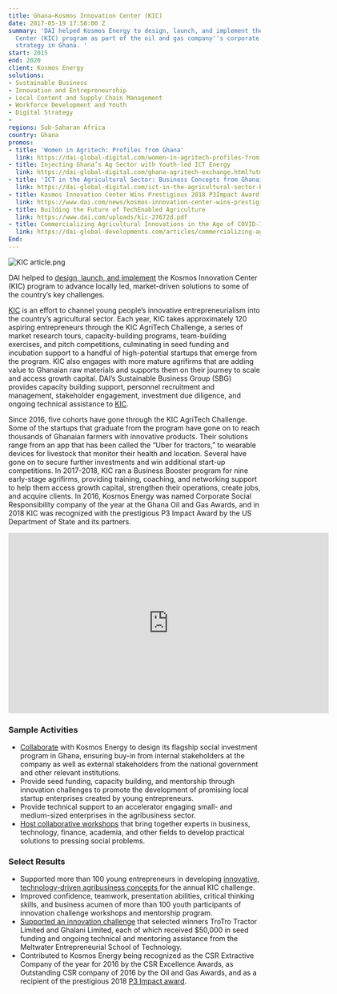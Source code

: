 ```yaml
---
title: Ghana—Kosmos Innovation Center (KIC)
date: 2017-05-19 17:58:00 Z
summary: 'DAI helped Kosmos Energy to design, launch, and implement the Kosmos Innovation
  Center (KIC) program as part of the oil and gas company''s corporate social investment
  strategy in Ghana. '
start: 2015
end: 2020
client: Kosmos Energy
solutions:
- Sustainable Business
- Innovation and Entrepreneurship
- Local Content and Supply Chain Management
- Workforce Development and Youth
- Digital Strategy
- 
regions: Sub-Saharan Africa
country: Ghana
promos:
- title: 'Women in Agritech: Profiles from Ghana'
  link: https://dai-global-digital.com/women-in-agritech-profiles-from-ghana.html?utm_source=daidotcom
- title: Injecting Ghana’s Ag Sector with Youth-led ICT Energy
  link: https://dai-global-digital.com/ghana-agritech-exchange.html?utm_source=daidotcom
- title: 'ICT in the Agricultural Sector: Business Concepts from Ghanaian Youth'
  link: https://dai-global-digital.com/ict-in-the-agricultural-sector-business-concepts-from-ghanaian-youth.html?utm_source=daidotcom
- title: Kosmos Innovation Center Wins Prestigious 2018 P3Impact Award
  link: https://www.dai.com/news/kosmos-innovation-center-wins-prestigious-2018-p3-impact-award
- title: Building the Future of TechEnabled Agriculture
  link: https://www.dai.com/uploads/kic-27672d.pdf
- title: Commercializing Agricultural Innovations in the Age of COVID-19
  link: https://dai-global-developments.com/articles/commercializing-agricultural-innovations-in-the-age-of-covid-19
End: 
---
```


![KIC article.png](/uploads/KIC%20article.png)

DAI helped to [design, launch, and implement](https://www.dai.com/news/kosmos-energy-launches-groundbreaking-social-investment-initiative-ghana) the Kosmos Innovation Center (KIC) program to advance locally led, market-driven solutions to some of the country’s key challenges.

[KIC](http://www.kosmosinnovationcenter.com/) is an effort to channel young people’s innovative entrepreneurialism into the country’s agricultural sector. Each year, KIC takes approximately 120 aspiring entrepreneurs through the KIC AgriTech Challenge, a series of market research tours, capacity-building programs, team-building exercises, and pitch competitions, culminating in seed funding and incubation support to a handful of high-potential startups that emerge from the program. KIC also engages with more mature agrifirms that are adding value to Ghanaian raw materials and supports them on their journey to scale and access growth capital. DAI’s Sustainable Business Group (SBG) provides capacity building support, personnel recruitment and management, stakeholder engagement, investment due diligence, and ongoing technical assistance to [KIC](https://thebftonline.com/2018/features/kosmos-energy-agrics-new-ally/). 

Since 2016, five cohorts have gone through the KIC AgriTech Challenge. Some of the startups that graduate from the program have gone on to reach thousands of Ghanaian farmers with innovative products. Their solutions range from an app that has been called the “Uber for tractors,” to wearable devices for livestock that monitor their health and location. Several have gone on to secure further investments and win additional start-up competitions. In 2017-2018, KIC ran a Business Booster program for nine early-stage agrifirms, providing training, coaching, and networking support to help them access growth capital, strengthen their operations, create jobs, and acquire clients. In 2016, Kosmos Energy was named Corporate Social Responsibility company of the year at the Ghana Oil and Gas Awards, and in 2018 KIC was recognized with the prestigious P3 Impact Award by the US Department of State and its partners. 

<iframe src="https://player.vimeo.com/video/210303653" width="640" height="360" frameborder="0" webkitallowfullscreen mozallowfullscreen allowfullscreen></iframe>

### Sample Activities

* [Collaborate](https://www.myjoyonline.com/news/2018/October-8th/video-kosmos-innovation-centre-wins-top-award-in-the-us.php) with Kosmos Energy to design its flagship social investment program in Ghana, ensuring buy-in from internal stakeholders at the company as well as external stakeholders from the national government and other relevant institutions.
* Provide seed funding, capacity building, and mentorship through innovation challenges to promote the development of promising local startup enterprises created by young entrepreneurs.
* Provide technical support to an accelerator engaging small- and medium-sized enterprises in the agribusiness sector.
* [Host collaborative workshops](https://dai-global-digital.com/ghana-agritech-exchange.html?utm_source=daidotcom) that bring together experts in business, technology, finance, academia, and other fields to develop practical solutions to pressing social problems.

### Select Results

* Supported more than 100 young entrepreneurs in developing [innovative, technology-driven agribusiness concepts ](https://dai-global-digital.com/ict-in-the-agricultural-sector-business-concepts-from-ghanaian-youth.html?utm_source=daidotcom)for the annual KIC challenge.
* Improved confidence, teamwork, presentation abilities, critical thinking skills, and business acumen of more than 100 youth participants of innovation challenge workshops and mentorship program.
* [Supported an innovation challenge](https://www.dai.com/news/kosmos-innovation-center-develops-tech-startups-to-solve-agriculture-problems-in-ghana) that selected winners TroTro Tractor Limited and Ghalani Limited, each of which received $50,000 in seed funding and ongoing technical and mentoring assistance from the Meltwater Entrepreneurial School of Technology.
* Contributed to Kosmos Energy being recognized as the CSR Extractive Company of the year for 2016 by the CSR Excellence Awards, as Outstanding CSR company of 2016 by the Oil and Gas Awards, and as a recipient of the prestigious 2018 [P3 Impact award](https://www.dai.com/news/kosmos-innovation-center-wins-prestigious-2018-p3-impact-award).